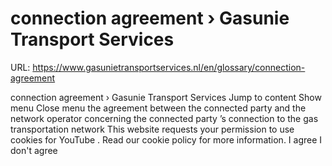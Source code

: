 # connection agreement › Gasunie Transport Services

URL: https://www.gasunietransportservices.nl/en/glossary/connection-agreement

connection agreement › Gasunie Transport Services
Jump to content
Show menu
Close menu
the agreement between the
connected party
and the
network operator
concerning the
connected party
’s
connection
to the
gas transportation network
This website requests your permission to use cookies for
YouTube
. Read our
cookie policy
for more information.
I agree
I don't agree